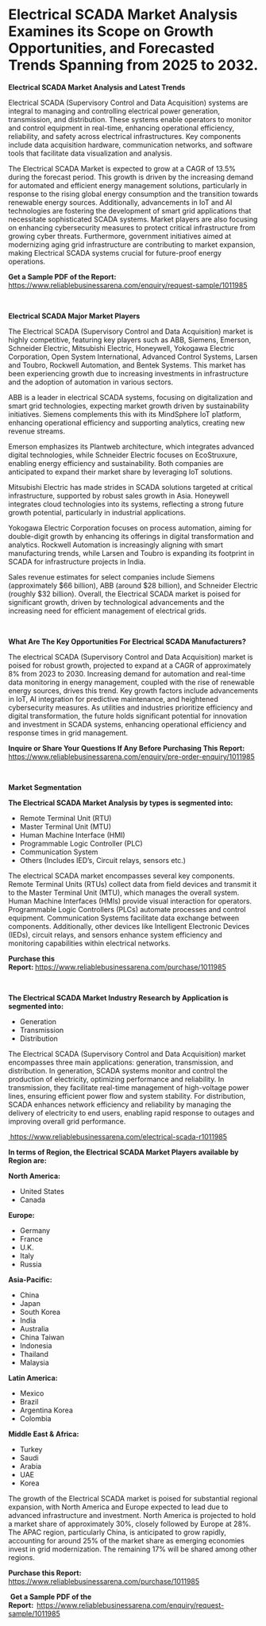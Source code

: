 <p><h1>Electrical SCADA Market Analysis Examines its Scope on Growth Opportunities, and Forecasted Trends Spanning from 2025 to 2032.</h1></p><p><strong>Electrical SCADA Market Analysis and Latest Trends</strong></p>
<p><p>Electrical SCADA (Supervisory Control and Data Acquisition) systems are integral to managing and controlling electrical power generation, transmission, and distribution. These systems enable operators to monitor and control equipment in real-time, enhancing operational efficiency, reliability, and safety across electrical infrastructures. Key components include data acquisition hardware, communication networks, and software tools that facilitate data visualization and analysis.</p><p>The Electrical SCADA Market is expected to grow at a CAGR of 13.5% during the forecast period. This growth is driven by the increasing demand for automated and efficient energy management solutions, particularly in response to the rising global energy consumption and the transition towards renewable energy sources. Additionally, advancements in IoT and AI technologies are fostering the development of smart grid applications that necessitate sophisticated SCADA systems. Market players are also focusing on enhancing cybersecurity measures to protect critical infrastructure from growing cyber threats. Furthermore, government initiatives aimed at modernizing aging grid infrastructure are contributing to market expansion, making Electrical SCADA systems crucial for future-proof energy operations.</p></p>
<p><strong>Get a Sample PDF of the Report:&nbsp;</strong> <a href="https://www.reliablebusinessarena.com/enquiry/request-sample/1011985?utm_campaign=2195&utm_medium=2&utm_source=Github&utm_content=ia&utm_term=17042025&utm_id=electrical-scada">https://www.reliablebusinessarena.com/enquiry/request-sample/1011985</a></p>
<p>&nbsp;</p>
<p><strong>Electrical SCADA Major Market Players</strong></p>
<p><p>The Electrical SCADA (Supervisory Control and Data Acquisition) market is highly competitive, featuring key players such as ABB, Siemens, Emerson, Schneider Electric, Mitsubishi Electric, Honeywell, Yokogawa Electric Corporation, Open System International, Advanced Control Systems, Larsen and Toubro, Rockwell Automation, and Bentek Systems. This market has been experiencing growth due to increasing investments in infrastructure and the adoption of automation in various sectors.</p><p>ABB is a leader in electrical SCADA systems, focusing on digitalization and smart grid technologies, expecting market growth driven by sustainability initiatives. Siemens complements this with its MindSphere IoT platform, enhancing operational efficiency and supporting analytics, creating new revenue streams.</p><p>Emerson emphasizes its Plantweb architecture, which integrates advanced digital technologies, while Schneider Electric focuses on EcoStruxure, enabling energy efficiency and sustainability. Both companies are anticipated to expand their market share by leveraging IoT solutions.</p><p>Mitsubishi Electric has made strides in SCADA solutions targeted at critical infrastructure, supported by robust sales growth in Asia. Honeywell integrates cloud technologies into its systems, reflecting a strong future growth potential, particularly in industrial applications.</p><p>Yokogawa Electric Corporation focuses on process automation, aiming for double-digit growth by enhancing its offerings in digital transformation and analytics. Rockwell Automation is increasingly aligning with smart manufacturing trends, while Larsen and Toubro is expanding its footprint in SCADA for infrastructure projects in India.</p><p>Sales revenue estimates for select companies include Siemens (approximately $66 billion), ABB (around $28 billion), and Schneider Electric (roughly $32 billion). Overall, the Electrical SCADA market is poised for significant growth, driven by technological advancements and the increasing need for efficient management of electrical grids.</p></p>
<p>&nbsp;</p>
<p><strong>What Are The Key Opportunities For Electrical SCADA Manufacturers?</strong></p>
<p><p>The electrical SCADA (Supervisory Control and Data Acquisition) market is poised for robust growth, projected to expand at a CAGR of approximately 8% from 2023 to 2030. Increasing demand for automation and real-time data monitoring in energy management, coupled with the rise of renewable energy sources, drives this trend. Key growth factors include advancements in IoT, AI integration for predictive maintenance, and heightened cybersecurity measures. As utilities and industries prioritize efficiency and digital transformation, the future holds significant potential for innovation and investment in SCADA systems, enhancing operational efficiency and response times in grid management.</p></p>
<p><strong>Inquire or Share Your Questions If Any Before Purchasing This Report:</strong> <a href="https://www.reliablebusinessarena.com/enquiry/pre-order-enquiry/1011985?utm_campaign=2195&utm_medium=2&utm_source=Github&utm_content=ia&utm_term=17042025&utm_id=electrical-scada">https://www.reliablebusinessarena.com/enquiry/pre-order-enquiry/1011985</a></p>
<p>&nbsp;</p>
<p><strong>Market Segmentation</strong></p>
<p><strong>The Electrical SCADA Market Analysis by types is segmented into:</strong></p>
<p><ul><li>Remote Terminal Unit (RTU)</li><li>Master Terminal Unit (MTU)</li><li>Human Machine Interface (HMI)</li><li>Programmable Logic Controller (PLC)</li><li>Communication System</li><li>Others (Includes IED’s, Circuit relays, sensors etc.)</li></ul></p>
<p><p>The electrical SCADA market encompasses several key components. Remote Terminal Units (RTUs) collect data from field devices and transmit it to the Master Terminal Unit (MTU), which manages the overall system. Human Machine Interfaces (HMIs) provide visual interaction for operators. Programmable Logic Controllers (PLCs) automate processes and control equipment. Communication Systems facilitate data exchange between components. Additionally, other devices like Intelligent Electronic Devices (IEDs), circuit relays, and sensors enhance system efficiency and monitoring capabilities within electrical networks.</p></p>
<p><strong>Purchase this Report:&nbsp;</strong><a href="https://www.reliablebusinessarena.com/purchase/1011985?utm_campaign=2195&utm_medium=2&utm_source=Github&utm_content=ia&utm_term=17042025&utm_id=electrical-scada">https://www.reliablebusinessarena.com/purchase/1011985</a></p>
<p>&nbsp;</p>
<p><strong>The Electrical SCADA Market Industry Research by Application is segmented into:</strong></p>
<p><ul><li>Generation</li><li>Transmission</li><li>Distribution</li></ul></p>
<p><p>The Electrical SCADA (Supervisory Control and Data Acquisition) market encompasses three main applications: generation, transmission, and distribution. In generation, SCADA systems monitor and control the production of electricity, optimizing performance and reliability. In transmission, they facilitate real-time management of high-voltage power lines, ensuring efficient power flow and system stability. For distribution, SCADA enhances network efficiency and reliability by managing the delivery of electricity to end users, enabling rapid response to outages and improving overall grid performance.</p></p>
<p><a href="https://www.reliablebusinessarena.com/electrical-scada-r1011985?utm_campaign=2195&utm_medium=2&utm_source=Github&utm_content=ia&utm_term=17042025&utm_id=electrical-scada">&nbsp;https://www.reliablebusinessarena.com/electrical-scada-r1011985</a></p>
<p><strong>In terms of Region, the Electrical SCADA Market Players available by Region are:</strong></p>
<p>
    <p> <strong> North America: </strong>
        <ul>
            <li>United States</li>
            <li>Canada</li>
        </ul>
        </p> 
    <p> <strong> Europe: </strong>
        <ul>
            <li>Germany</li>
            <li>France</li>
            <li>U.K.</li>
            <li>Italy</li>
            <li>Russia</li>
        </ul>
        </p> 
    <p> <strong> Asia-Pacific: </strong>
        <ul>
            <li>China</li>
            <li>Japan</li>
            <li>South Korea</li>
            <li>India</li>
            <li>Australia</li>
            <li>China Taiwan</li>
            <li>Indonesia</li>
            <li>Thailand</li>
            <li>Malaysia</li>
        </ul>
        </p> 
    <p> <strong> Latin America: </strong>
        <ul>
            <li>Mexico</li>
            <li>Brazil</li>
            <li>Argentina Korea</li>
            <li>Colombia</li>
        </ul>
        </p> 
    <p> <strong> Middle East & Africa: </strong>
        <ul>
            <li>Turkey</li>
            <li>Saudi</li>
            <li>Arabia</li>
            <li>UAE</li>
            <li>Korea</li>
        </ul>
    </p>
    </p>
<p><p>The growth of the Electrical SCADA market is poised for substantial regional expansion, with North America and Europe expected to lead due to advanced infrastructure and investment. North America is projected to hold a market share of approximately 30%, closely followed by Europe at 28%. The APAC region, particularly China, is anticipated to grow rapidly, accounting for around 25% of the market share as emerging economies invest in grid modernization. The remaining 17% will be shared among other regions.</p></p>
<p><strong>Purchase this Report: </strong><a href="https://www.reliablebusinessarena.com/purchase/1011985?utm_campaign=2195&utm_medium=2&utm_source=Github&utm_content=ia&utm_term=17042025&utm_id=electrical-scada">https://www.reliablebusinessarena.com/purchase/1011985</a></p>
<p>&nbsp;<strong>Get a Sample PDF of the Report:&nbsp;&nbsp;</strong><a href="https://www.reliablebusinessarena.com/enquiry/request-sample/1011985?utm_campaign=2195&utm_medium=2&utm_source=Github&utm_content=ia&utm_term=17042025&utm_id=electrical-scada">https://www.reliablebusinessarena.com/enquiry/request-sample/1011985</a></p>
<p><strong></strong></p>
<p><p></p><p></p><p></p></p>